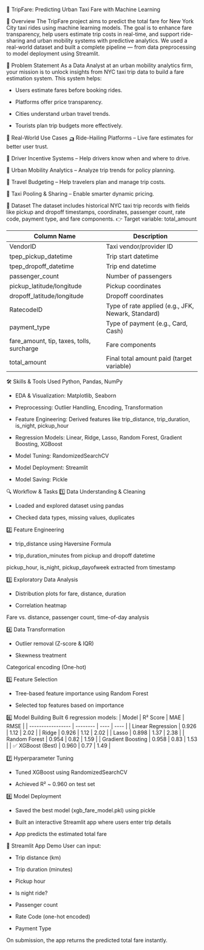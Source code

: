 🚖 TripFare: Predicting Urban Taxi Fare with Machine Learning

📌 Overview
The TripFare project aims to predict the total fare for New York City taxi rides using machine learning models. The goal is to enhance fare transparency, help users estimate trip costs in real-time, and support ride-sharing and urban mobility systems with predictive analytics. We used a real-world dataset and built a complete pipeline — from data preprocessing to model deployment using Streamlit.


🧠 Problem Statement
As a Data Analyst at an urban mobility analytics firm, your mission is to unlock insights from NYC taxi trip data to build a fare estimation system. This system helps:

* Users estimate fares before booking rides.

* Platforms offer price transparency.

* Cities understand urban travel trends.

* Tourists plan trip budgets more effectively.

🎯 Real-World Use Cases
  🛺 Ride-Hailing Platforms – Live fare estimates for better user trust.
  
  🚖 Driver Incentive Systems – Help drivers know when and where to drive.
  
  🌆 Urban Mobility Analytics – Analyze trip trends for policy planning.
  
  🧳 Travel Budgeting – Help travelers plan and manage trip costs.
  
  👥 Taxi Pooling & Sharing – Enable smarter dynamic pricing.

📂 Dataset
The dataset includes historical NYC taxi trip records with fields like pickup and dropoff timestamps, coordinates, passenger count, rate code, payment type, and fare components.
👉 Target variable: total_amount

| Column Name                                | Description                                        |
| ------------------------------------------ | -------------------------------------------------- |
| VendorID                                   | Taxi vendor/provider ID                            |
| tpep\_pickup\_datetime                     | Trip start datetime                                |
| tpep\_dropoff\_datetime                    | Trip end datetime                                  |
| passenger\_count                           | Number of passengers                               |
| pickup\_latitude/longitude                 | Pickup coordinates                                 |
| dropoff\_latitude/longitude                | Dropoff coordinates                                |
| RatecodeID                                 | Type of rate applied (e.g., JFK, Newark, Standard) |
| payment\_type                              | Type of payment (e.g., Card, Cash)                 |
| fare\_amount, tip, taxes, tolls, surcharge | Fare components                                    |
| total\_amount                              | Final total amount paid (target variable)          |

🛠️ Skills & Tools Used
Python, Pandas, NumPy

* EDA & Visualization: Matplotlib, Seaborn

* Preprocessing: Outlier Handling, Encoding, Transformation

* Feature Engineering: Derived features like trip_distance, trip_duration, is_night, pickup_hour

* Regression Models: Linear, Ridge, Lasso, Random Forest, Gradient Boosting, XGBoost

* Model Tuning: RandomizedSearchCV

* Model Deployment: Streamlit

* Model Saving: Pickle

🔍 Workflow & Tasks
1️⃣ Data Understanding & Cleaning
  * Loaded and explored dataset using pandas
  
  * Checked data types, missing values, duplicates

2️⃣ Feature Engineering
  * trip_distance using Haversine Formula
  
  * trip_duration_minutes from pickup and dropoff datetime

pickup_hour, is_night, pickup_dayofweek extracted from timestamp

3️⃣ Exploratory Data Analysis
  * Distribution plots for fare, distance, duration
  
  * Correlation heatmap

Fare vs. distance, passenger count, time-of-day analysis

4️⃣ Data Transformation
  * Outlier removal (Z-score & IQR)
  
  * Skewness treatment

Categorical encoding (One-hot)

5️⃣ Feature Selection
  * Tree-based feature importance using Random Forest
  
  * Selected top features based on importance

6️⃣ Model Building
Built 6 regression models:
| Model             | R² Score | MAE  | RMSE |
| ----------------- | -------- | ---- | ---- |
| Linear Regression | 0.926    | 1.12 | 2.02 |
| Ridge             | 0.926    | 1.12 | 2.02 |
| Lasso             | 0.898    | 1.37 | 2.38 |
| Random Forest     | 0.954    | 0.82 | 1.59 |
| Gradient Boosting | 0.958    | 0.83 | 1.53 |
| ✅ XGBoost (Best)  | 0.960    | 0.77 | 1.49 |

7️⃣ Hyperparameter Tuning
  * Tuned XGBoost using RandomizedSearchCV
  
  * Achieved R² ~ 0.960 on test set

8️⃣ Model Deployment
  * Saved the best model (xgb_fare_model.pkl) using pickle
  
  * Built an interactive Streamlit app where users enter trip details
  
  * App predicts the estimated total fare

🚀 Streamlit App Demo
User can input:

  * Trip distance (km)
  
  * Trip duration (minutes)
  
  * Pickup hour
  
  * Is night ride?
  
  * Passenger count
  
  * Rate Code (one-hot encoded)
  
  * Payment Type

On submission, the app returns the predicted total fare instantly.

